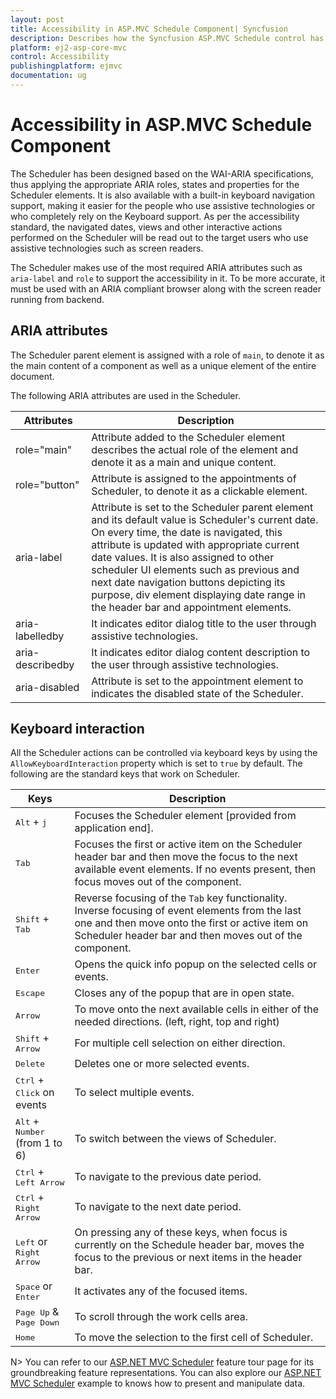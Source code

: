 ```yaml
---
layout: post
title: Accessibility in ASP.MVC Schedule Component| Syncfusion
description: Describes how the Syncfusion ASP.MVC Schedule control has been built keeping web accessibility in mind, thus allowing to interact with assistive technologies.
platform: ej2-asp-core-mvc
control: Accessibility
publishingplatform: ejmvc
documentation: ug
---
```



# Accessibility in ASP.MVC Schedule Component

The Scheduler has been designed based on the WAI-ARIA specifications, thus applying the appropriate ARIA roles, states and properties for the Scheduler elements. It is also available with a built-in keyboard navigation support, making it easier for the people who use assistive technologies or who completely rely on the Keyboard support. As per the accessibility standard, the navigated dates, views and other interactive actions performed on the Scheduler will be read out to the target users who use assistive technologies such as screen readers.

The Scheduler makes use of the most required ARIA attributes such as `aria-label` and `role` to support the accessibility in it. To be more accurate, it must be used with an ARIA compliant browser along with the screen reader running from backend.

## ARIA attributes

The Scheduler parent element is assigned with a role of `main`, to denote it as the main content of a component as well as a unique element of the entire document.

The following ARIA attributes are used in the Scheduler.

| Attributes | Description |
|-------|---------|
| role="main" |  Attribute added to the Scheduler element describes the actual role of the element and denote it as a main and unique content. |
| role="button" | Attribute is assigned to the appointments of Scheduler, to denote it as a clickable element. |
| aria-label | Attribute is set to the Scheduler parent element and its default value is Scheduler's current date. On every time, the date is navigated, this attribute is updated with appropriate current date values. It is also assigned to other scheduler UI elements such as previous and next date navigation buttons depicting its purpose, div element displaying date range in the header bar and appointment elements. |
| aria-labelledby | It indicates editor dialog title to the user through assistive technologies. |
| aria-describedby | It indicates editor dialog content description to the user through assistive technologies. |
| aria-disabled | Attribute is set to the appointment element to indicates the disabled state of the Scheduler.

## Keyboard interaction

All the Scheduler actions can be controlled via keyboard keys by using the `AllowKeyboardInteraction` property which is set to `true` by default. The following are the standard keys that work on Scheduler.

Keys | Description |
|-----|-----|
| <kbd>Alt</kbd> + <kbd>j</kbd> | Focuses the Scheduler element [provided from application end]. |
| <kbd>Tab</kbd> | Focuses the first or active item on the Scheduler header bar and then move the focus to the next available event elements. If no events present, then focus moves out of the component. |
| <kbd>Shift</kbd> + <kbd>Tab</kbd> | Reverse focusing of the `Tab` key functionality. Inverse focusing of event elements from the last one and then move onto the first or active item on Scheduler header bar and then moves out of the component.
| <kbd>Enter</kbd> | Opens the quick info popup on the selected cells or events. |
| <kbd>Escape</kbd> | Closes any of the popup that are in open state. |
| <kbd>Arrow</kbd> | To move onto the next available cells in either of the needed directions. (left, right, top and right) |
| <kbd>Shift</kbd> + <kbd>Arrow</kbd> | For multiple cell selection on either direction. |
| <kbd>Delete</kbd> | Deletes one or more selected events. |
| <kbd>Ctrl</kbd> + <kbd>Click</kbd> on events | To select multiple events. |
| <kbd>Alt</kbd> + <kbd>Number</kbd> (from 1 to 6) |To switch between the views of Scheduler. |
| <kbd>Ctrl</kbd> + <kbd>Left Arrow</kbd> | To navigate to the previous date period. |
| <kbd>Ctrl</kbd> + <kbd>Right Arrow</kbd> | To navigate to the next date period. |
| <kbd>Left</kbd> or <kbd>Right Arrow</kbd> | On pressing any of these keys, when focus is currently on the Schedule header bar, moves the focus to the previous or next items in the header bar. |
| <kbd>Space</kbd> or <kbd>Enter</kbd> | It activates any of the focused items. |
| <kbd>Page Up</kbd> & <kbd>Page Down</kbd> | To scroll through the work cells area. |
| <kbd>Home</kbd> | To move the selection to the first cell of Scheduler. |

N> You can refer to our [ASP.NET MVC Scheduler](https://www.syncfusion.com/aspnet-mvc-ui-controls/scheduler) feature tour page for its groundbreaking feature representations. You can also explore our [ASP.NET MVC Scheduler](https://ej2.syncfusion.com/aspnetmvc/Schedule/Overview#/material) example to knows how to present and manipulate data.
